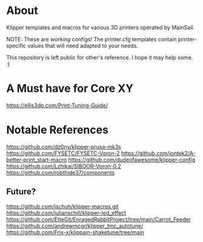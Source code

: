 # About
Klipper templates and macros for various 3D printers operated by MainSail.

NOTE: These are *working* configs! The printer.cfg templates contain printer-specific values that will need adapted to your needs.

This repository is left public for other's reference. I hope it may help some. :)

# A Must have for Core XY
https://ellis3dp.com/Print-Tuning-Guide/

# Notable References
https://github.com/dz0ny/klipper-prusa-mk3s
https://github.com/FYSETC/FYSETC-Voron-2
https://github.com/jontek2/A-better-print_start-macro
https://github.com/dudeofawesome/klipper-config
https://github.com/Lzhikai/SIBOOR-Voron-0.2
https://github.com/robthide37/components

## Future?
https://github.com/jschuh/klipper-macros.git
https://github.com/julianschill/klipper-led_effect
https://github.com/EtteGit/EnragedRabbitProject/tree/main/Carrot_Feeder
https://github.com/andrewmcgr/klipper_tmc_autotune/
https://github.com/Frix-x/klippain-shaketune/tree/main